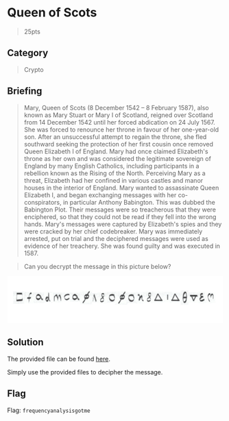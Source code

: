 # Queen of Scots
> 25pts

## Category
> Crypto

## Briefing
> Mary, Queen of Scots (8 December 1542 – 8 February 1587), also known as Mary Stuart or Mary I of Scotland, reigned over Scotland from 14 December 1542 until her forced abdication on 24 July 1567. She was forced to renounce her throne in favour of her one-year-old son. After an unsuccessful attempt to regain the throne, she fled southward seeking the protection of her first cousin once removed Queen Elizabeth I of England. Mary had once claimed Elizabeth's throne as her own and was considered the legitimate sovereign of England by many English Catholics, including participants in a rebellion known as the Rising of the North. Perceiving Mary as a threat, Elizabeth had her confined in various castles and manor houses in the interior of England. Mary wanted to assassinate Queen Elizabeth I, and began exchanging messages with her co-conspirators, in particular Anthony Babington. This was dubbed the Babington Plot. Their messages were so treacherous that they were enciphered, so that they could not be read if they fell into the wrong hands. Mary's messages were captured by Elizabeth's spies and they were cracked by her chief codebreaker. Mary was immediately arrested, put on trial and the deciphered messages were used as evidence of her treachery. She was found guilty and was executed in 1587.

> Can you decrypt the message in this picture below?

![mary_enc.png](mary_enc.png)

## Solution
The provided file can be found [here](mary_table.png).

Simply use the provided files to decipher the message.

## Flag
Flag: `frequencyanalysisgotme`